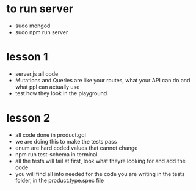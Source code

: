 # to run server
- sudo mongod
- sudo npm run server

# lesson 1
- server.js all code
- Mutations and Queries are like your routes, what your API can do and what ppl can actually use 
- test how they look in the playground

# lesson 2
- all code done in product.gql
- we are doing this to make the tests pass
- enum are hard coded values that cannot change
- npm run test-schema in terminal
- all the tests will fail at first, look what theyre looking for and add the code
- you will find all info needed for the code you are writing in the tests folder, in the product.type.spec file